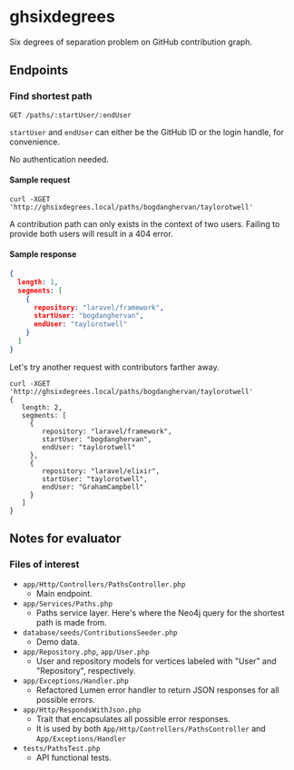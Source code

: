 # ghsixdegrees
Six degrees of separation problem on GitHub contribution graph.

## Endpoints

### Find shortest path
```
GET /paths/:startUser/:endUser
```
`startUser` and `endUser` can either be the GitHub ID or the login handle,
for convenience.

No authentication needed.

#### Sample request
```
curl -XGET 'http://ghsixdegrees.local/paths/bogdanghervan/taylorotwell'
```

A contribution path can only exists in the context of two users. Failing to
provide both users will result in a 404 error.

#### Sample response
```JSON
{
  length: 1,
  segments: [
    {
      repository: "laravel/framework",
      startUser: "bogdanghervan",
      endUser: "taylorotwell"
    }
  ]
}
```

Let's try another request with contributors farther away.
```
curl -XGET 'http://ghsixdegrees.local/paths/bogdanghervan/taylorotwell'
{
   length: 2,
   segments: [
     {
        repository: "laravel/framework",
        startUser: "bogdanghervan",
        endUser: "taylorotwell"
     },
     {
        repository: "laravel/elixir",
        startUser: "taylorotwell",
        endUser: "GrahamCampbell"
     }
   ]
}
```

## Notes for evaluator

### Files of interest
* `app/Http/Controllers/PathsController.php`
  * Main endpoint.
* `app/Services/Paths.php`
  * Paths service layer. Here's where the Neo4j query for the shortest path is made from.
* `database/seeds/ContributionsSeeder.php`
  * Demo data.
* `app/Repository.php`, `app/User.php`
  * User and repository models for vertices labeled with "User" and "Repository", respectively.
* `app/Exceptions/Handler.php`
  * Refactored Lumen error handler to return JSON responses for all possible errors.
* `app/Http/RespondsWithJson.php`
  * Trait that encapsulates all possible error responses.
  * It is used by both `App/Http/Controllers/PathsController` and `App/Exceptions/Handler`
* `tests/PathsTest.php`
  * API functional tests.
